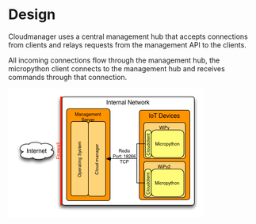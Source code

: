 Design
======

Cloudmanager uses a central management hub that accepts connections from clients and relays requests from the management API to the clients.

All incoming connections flow through the management hub, the micropython client connects to the management hub and receives commands through that connection.

![Architecture Diagram](static/architecture.png)

